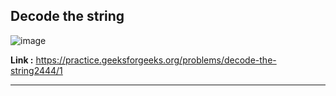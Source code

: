 ## Decode the string

![image](https://user-images.githubusercontent.com/23376002/195125463-5838d75f-ec2d-409e-b390-ed1078cb141b.png)

**Link :** https://practice.geeksforgeeks.org/problems/decode-the-string2444/1

-------------------------------------------------------------------------------------------------------------------------------------------------------


